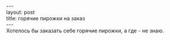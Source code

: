 --- <br> layout: post <br> title: горячие пирожки на заказ <br> --- <br> Хотелось бы заказать себе горячие пирожки, а где - не знаю.